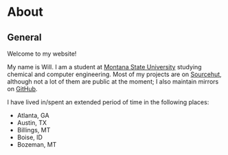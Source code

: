 # About

## General

Welcome to my website!

My name is Will. I am a student at
[Montana State University](https://www.montana.edu/)
studying chemical and computer engineering. Most of my projects are on
[Sourcehut](https://git.sr.ht/~learax/), although not a lot of them
are public at the moment; I also maintain mirrors on
[GitHub](https://github.com/w-culhane).

I have lived in/spent an extended period of time in the following
places:

- Atlanta, GA
- Austin, TX
- Billings, MT
- Boise, ID
- Bozeman, MT
